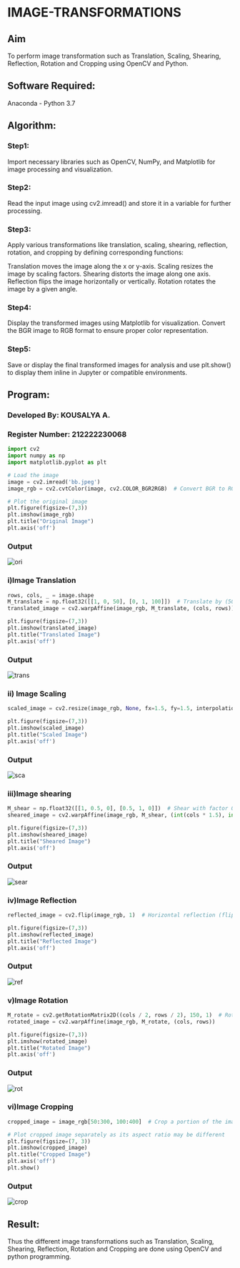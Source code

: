 # IMAGE-TRANSFORMATIONS


## Aim
To perform image transformation such as Translation, Scaling, Shearing, Reflection, Rotation and Cropping using OpenCV and Python.

## Software Required:
Anaconda - Python 3.7

## Algorithm:
### Step1:
Import necessary libraries such as OpenCV, NumPy, and Matplotlib for image processing and visualization.

### Step2:
Read the input image using cv2.imread() and store it in a variable for further processing.

### Step3:
Apply various transformations like translation, scaling, shearing, reflection, rotation, and cropping by defining corresponding functions:

Translation moves the image along the x or y-axis.
Scaling resizes the image by scaling factors.
Shearing distorts the image along one axis.
Reflection flips the image horizontally or vertically.
Rotation rotates the image by a given angle.

### Step4:
Display the transformed images using Matplotlib for visualization. Convert the BGR image to RGB format to ensure proper color representation.

### Step5:
Save or display the final transformed images for analysis and use plt.show() to display them inline in Jupyter or compatible environments.

## Program:
### Developed By: KOUSALYA A.
### Register Number: 212222230068

```python
import cv2
import numpy as np
import matplotlib.pyplot as plt

# Load the image
image = cv2.imread('bb.jpeg')
image_rgb = cv2.cvtColor(image, cv2.COLOR_BGR2RGB)  # Convert BGR to RGB for Matplotlib

# Plot the original image
plt.figure(figsize=(7,3))
plt.imshow(image_rgb)
plt.title("Original Image")
plt.axis('off')
```
### Output
![ori](https://github.com/user-attachments/assets/94255ee8-7922-4626-a976-54065d709d16)

### i)Image Translation
```python
rows, cols, _ = image.shape
M_translate = np.float32([[1, 0, 50], [0, 1, 100]])  # Translate by (50, 100) pixels
translated_image = cv2.warpAffine(image_rgb, M_translate, (cols, rows))

plt.figure(figsize=(7,3))
plt.imshow(translated_image)
plt.title("Translated Image")
plt.axis('off')
```
### Output
![trans](https://github.com/user-attachments/assets/0a52b307-4a44-42fc-b24e-72e7168372ad)

### ii) Image Scaling
```python
scaled_image = cv2.resize(image_rgb, None, fx=1.5, fy=1.5, interpolation=cv2.INTER_LINEAR)  # Scale by 1.5x

plt.figure(figsize=(7,3))
plt.imshow(scaled_image)
plt.title("Scaled Image")
plt.axis('off')
```
### Output
![sca](https://github.com/user-attachments/assets/a7a9ae85-662e-454e-944d-09755a1b4586)

### iii)Image shearing
```python
M_shear = np.float32([[1, 0.5, 0], [0.5, 1, 0]])  # Shear with factor 0.5
sheared_image = cv2.warpAffine(image_rgb, M_shear, (int(cols * 1.5), int(rows * 1.5)))

plt.figure(figsize=(7,3))
plt.imshow(sheared_image)
plt.title("Sheared Image")
plt.axis('off')
```
### Output
![sear](https://github.com/user-attachments/assets/1e1ea5d2-9f2f-4898-8c1d-f2abd769de89)


### iv)Image Reflection
```python
reflected_image = cv2.flip(image_rgb, 1)  # Horizontal reflection (flip along y-axis)

plt.figure(figsize=(7,3))
plt.imshow(reflected_image)
plt.title("Reflected Image")
plt.axis('off')
```
### Output
![ref](https://github.com/user-attachments/assets/83b7b138-c3cd-4ba1-86e1-69f94cbdda49)

### v)Image Rotation
```python
M_rotate = cv2.getRotationMatrix2D((cols / 2, rows / 2), 150, 1)  # Rotate by 150 degrees
rotated_image = cv2.warpAffine(image_rgb, M_rotate, (cols, rows))

plt.figure(figsize=(7,3))
plt.imshow(rotated_image)
plt.title("Rotated Image")
plt.axis('off')
```
### Output
![rot](https://github.com/user-attachments/assets/ee94f7d3-461f-4ae2-b28b-e4bbd30c8840)

### vi)Image Cropping
```python
cropped_image = image_rgb[50:300, 100:400]  # Crop a portion of the image

# Plot cropped image separately as its aspect ratio may be different
plt.figure(figsize=(7, 3))
plt.imshow(cropped_image)
plt.title("Cropped Image")
plt.axis('off')
plt.show()
```
### Output
![crop](https://github.com/user-attachments/assets/4b77c669-3615-43a3-a211-79a4c39b5ee9)

## Result: 
Thus the different image transformations such as Translation, Scaling, Shearing, Reflection, Rotation and Cropping are done using OpenCV and python programming.
